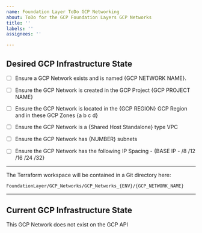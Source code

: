 ```yaml
---
name: Foundation Layer ToDo GCP Networking
about: ToDo for the GCP Foundation Layers GCP Networks
title: ''
labels: ''
assignees: ''

---
```


## Desired GCP Infrastructure State

 - [ ] Ensure a GCP Network exists and is named {GCP NETWORK NAME}.

 - [ ] Ensure the GCP Network is created in the GCP Project {GCP PROJECT NAME}

 - [ ] Ensure the GCP Network is located in the {GCP REGION} GCP Region and in these GCP Zones {a b c d}

 - [ ] Ensure the GCP Network is a {Shared Host Standalone} type VPC

 - [ ]  Ensure the GCP Network has {NUMBER} subnets 

 - [ ] Ensure the GCP Network has the following IP Spacing - {BASE IP - /8 /12 /16 /24 /32}

---

The Terraform workspace will be contained in a Git directory here:

`FoundationLayer/GCP_Networks/GCP_Networks_{ENV}/{GCP_NETWORK_NAME}`

--- 

## Current GCP Infrastructure State

This GCP Network does not exist on the GCP API
